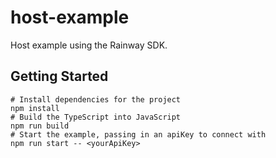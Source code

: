 # host-example

Host example using the Rainway SDK.

## Getting Started

```
# Install dependencies for the project
npm install
# Build the TypeScript into JavaScript
npm run build
# Start the example, passing in an apiKey to connect with
npm run start -- <yourApiKey>
```
